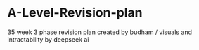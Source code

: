 # A-Level-Revision-plan
35 week 3 phase revision plan created by budham / visuals and intractability by deepseek ai
